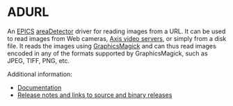 ADURL
=====
An 
[EPICS](http://www.aps.anl.gov/epics/) 
[areaDetector](https://github.com/areaDetector/areaDetector/blob/master/README.md) 
driver for reading images from a URL. It can be used to read images from
Web cameras, 
[Axis video servers](http://www.axis.com/), 
or simply from a disk file. It reads the images using 
[GraphicsMagick](http://www.graphicsmagick.org/)
and can thus read images encoded in any of the formats supported by GraphicsMagick,
such as JPEG, TIFF, PNG, etc.

Additional information:
* [Documentation](https://areadetector.github.io/master/ADURL/ADURL.html)
* [Release notes and links to source and binary releases](RELEASE.md)

